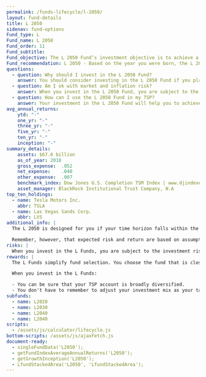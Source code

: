 ```yaml
---
permalink: /funds-lifecycle/l-2050/
layout: fund-details
title: L 2050
sidenav: fund-options
Fund_type: L
Fund_name: L 2050
Fund_order: 11
Fund_subtitle:
Fund_objective: The L 2050 Fund’s investment objective is to achieve a high level of growth with a very low emphasis on preservation of assets. The Fund's allocation in the G, F, C, S, and I Funds is adjusted quarterly. The L 2050 will roll into the L Income Fund automatically in July 2050 when its allocation becomes the same as the allocation of the L Income Fund.
Fund_recommendation: L 2050 - Based on the year you were born, the L 2050 Fund may be a good choice for you because you could have decades until retirement and can ride out any fluctuations in the market.
questions:
  - question: Why should I invest in the L 2050 Fund?
    answer: You should consider investing in the L 2050 Fund if you plan to withdraw money from your TSP account beginning 2045 or later.
  - question: Am I ok with market and inflation risk?
    answer: When you invest in the L 2050 Fund, you are subject to the investment risks associated with the G, F, C, S, and I funds. This means that the L 2050 Fund can have periods of gain and loss, just as the individual TSP funds do.
  - question: How can I use the L 2050 Fund in my TSP?
    answer: Your investment in the L 2050 Fund will help you to achieve the best expected return for the amount of expected risk that is appropriate for your time horizon. The L 2050 Fund makes the investing process easy for you because you do not have to figure out how to diversify your account or how and when to rebalance - it’s done for you.
avg_annual_returns:
    ytd: "-"
    one_yr: "-"
    three_yr: "-"
    five_yr: "-"
    ten_yr: "-"
    inception: "-"
summary_details:
    assets: $67.6 billion
    as_of_year: 2018
    gross_expense:  .052
    net_expense:    .040
    other_expense:  .007
    benchmark_index: Dow Jones U.S. Completion TSM Index | www.djindexes.com
    asset_manager: BlackRock Institutional Trust Company, N.A
top_ten_holdings:
  - name: Tesla Motors Inc.
    abbr: TSLA
  - name: Las Vegas Sands Corp.
    abbr: LVS
additional_info: |
  The L 2050 is designed for you if your time horizon falls within the 2045 or later range. The asset allocation of this fund is adjusted quarterly, moving to a more conservative mix, gradually approaching that of the L Income Fund. Between quarterly adjustments, the asset allocation of the L 2050 is maintained through daily rebalancing to the fund’s target allocation.

  Remember, however, that expected risk and return are based on assumptions about future economic conditions and investment performance. There is no guaranteed rate of return for any period, either short-term or long-term. For the fund’s historical returns, visit [Share Price History](). Past performance does not guarantee future results.
risks: |
  When you invest in the L Funds, you are subject to the investment risks associated with the G, F, C, S, and I funds. Your account is not guaranteed against loss. The L Funds can have periods of gain and loss, just as the individual TSP funds do.
rewards: |
  The L Funds simplify fund selection. You choose the fund that is closest to your target date (or, if your target date falls between the target dates that are offered, you can split your account between the two target date funds closest to your time horizon).

  When you invest in the L Funds:

  - You can be sure that your TSP account is broadly diversified.
  - You don't have to remember to adjust your investment mix as your target date approaches - it's done for you.
subfunds:
  - name: L2020
  - name: L2030
  - name: L2040
  - name: L2040
scripts:
  - /assets/js/calculator/lifecycle.js
bottom-scripts: /assets/js/ajaxFetch.js
document-ready:
  - singleFundData('L2050');
  - getFundIndexAverageAnnualReturns('L2050');
  - getGrowthInception('L2050');
  - LfundStackedArea('L2050', 'LfundStackedArea');
---
```

